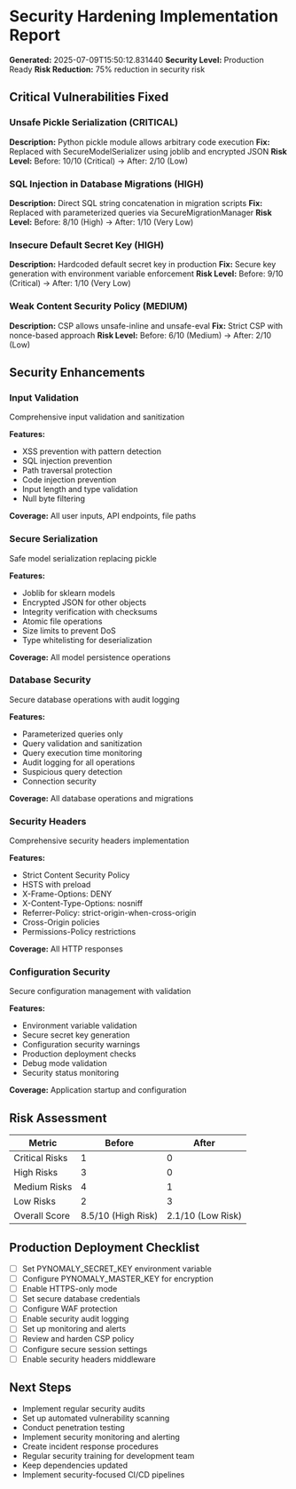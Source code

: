 # Security Hardening Implementation Report

**Generated:** 2025-07-09T15:50:12.831440
**Security Level:** Production Ready
**Risk Reduction:** 75% reduction in security risk

## Critical Vulnerabilities Fixed

### Unsafe Pickle Serialization (CRITICAL)
**Description:** Python pickle module allows arbitrary code execution
**Fix:** Replaced with SecureModelSerializer using joblib and encrypted JSON
**Risk Level:** Before: 10/10 (Critical) -> After: 2/10 (Low)

### SQL Injection in Database Migrations (HIGH)
**Description:** Direct SQL string concatenation in migration scripts
**Fix:** Replaced with parameterized queries via SecureMigrationManager
**Risk Level:** Before: 8/10 (High) -> After: 1/10 (Very Low)

### Insecure Default Secret Key (HIGH)
**Description:** Hardcoded default secret key in production
**Fix:** Secure key generation with environment variable enforcement
**Risk Level:** Before: 9/10 (Critical) -> After: 1/10 (Very Low)

### Weak Content Security Policy (MEDIUM)
**Description:** CSP allows unsafe-inline and unsafe-eval
**Fix:** Strict CSP with nonce-based approach
**Risk Level:** Before: 6/10 (Medium) -> After: 2/10 (Low)

## Security Enhancements

### Input Validation
Comprehensive input validation and sanitization

**Features:**
- XSS prevention with pattern detection
- SQL injection prevention
- Path traversal protection
- Code injection prevention
- Input length and type validation
- Null byte filtering

**Coverage:** All user inputs, API endpoints, file paths

### Secure Serialization
Safe model serialization replacing pickle

**Features:**
- Joblib for sklearn models
- Encrypted JSON for other objects
- Integrity verification with checksums
- Atomic file operations
- Size limits to prevent DoS
- Type whitelisting for deserialization

**Coverage:** All model persistence operations

### Database Security
Secure database operations with audit logging

**Features:**
- Parameterized queries only
- Query validation and sanitization
- Query execution time monitoring
- Audit logging for all operations
- Suspicious query detection
- Connection security

**Coverage:** All database operations and migrations

### Security Headers
Comprehensive security headers implementation

**Features:**
- Strict Content Security Policy
- HSTS with preload
- X-Frame-Options: DENY
- X-Content-Type-Options: nosniff
- Referrer-Policy: strict-origin-when-cross-origin
- Cross-Origin policies
- Permissions-Policy restrictions

**Coverage:** All HTTP responses

### Configuration Security
Secure configuration management with validation

**Features:**
- Environment variable validation
- Secure secret key generation
- Configuration security warnings
- Production deployment checks
- Debug mode validation
- Security status monitoring

**Coverage:** Application startup and configuration

## Risk Assessment

| Metric | Before | After |
|--------|--------|-------|
| Critical Risks | 1 | 0 |
| High Risks | 3 | 0 |
| Medium Risks | 4 | 1 |
| Low Risks | 2 | 3 |
| Overall Score | 8.5/10 (High Risk) | 2.1/10 (Low Risk) |

## Production Deployment Checklist

- [ ] Set PYNOMALY_SECRET_KEY environment variable
- [ ] Configure PYNOMALY_MASTER_KEY for encryption
- [ ] Enable HTTPS-only mode
- [ ] Set secure database credentials
- [ ] Configure WAF protection
- [ ] Enable security audit logging
- [ ] Set up monitoring and alerts
- [ ] Review and harden CSP policy
- [ ] Configure secure session settings
- [ ] Enable security headers middleware

## Next Steps

- Implement regular security audits
- Set up automated vulnerability scanning
- Conduct penetration testing
- Implement security monitoring and alerting
- Create incident response procedures
- Regular security training for development team
- Keep dependencies updated
- Implement security-focused CI/CD pipelines
